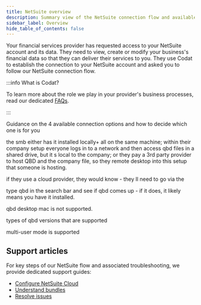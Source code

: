 ```yaml
---
title: NetSuite overview
description: Summary view of the NetSuite connection flow and available support
sidebar_label: Overview
hide_table_of_contents: false
---
```


Your financial services provider has requested access to your NetSuite account and its data. They need to view, create or modify your business's financial data so that they can deliver their services to you. They use Codat to establish the connection to your NetSuite account and asked you to follow our NetSuite connection flow.

:::info What is Codat?

To learn more about the role we play in your provider's business processes, read our dedicated [FAQs](/smb-help-hub/codat/faq).

:::

Guidance on the 4 available connection options and how to decide which one is for you 

the smb either has it installed locally+ all on the same machine; within their company setup everyone logs in to a network and then access qbd files in a shared drive, but it s local to the company; or they pay a 3rd party provider to host QBD and the company file, so they remote desktop into this setup that someone is hosting. 

if they use a cloud provider, they would know - they ll need to go via the 


type qbd in the search bar and see if qbd comes up - if it does, it likely means you have it installed. 

qbd desktop mac is not supported. 

types of qbd versions that are supported

multi-user mode is supported
 

## Support articles

For key steps of our NetSuite flow and associated troubleshooting, we provide dedicated support guides:

- [Configure NetSuite Cloud](/smb-help-hub/integrations/netsuite/suitecloud])
- [Understand bundles](/smb-help-hub/integrations/netsuite/bundles)
- [Resolve issues](/smb-help-hub/integrations/netsuite/troubleshooting)